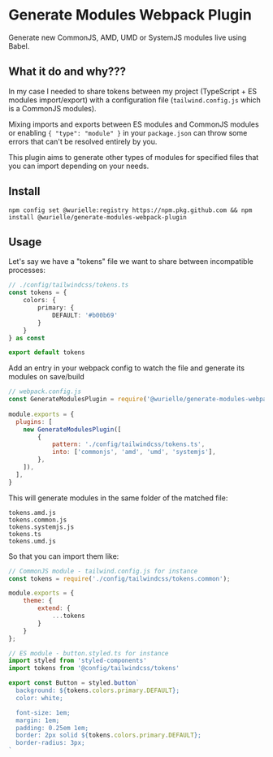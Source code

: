 # Generate Modules Webpack Plugin
Generate new CommonJS, AMD, UMD or SystemJS modules live using Babel.

## What it do and why???
In my case I needed to share tokens between my project (TypeScript + ES modules import/export) with a configuration file (`tailwind.config.js` which is a CommonJS modules).

Mixing imports and exports between ES modules and CommonJS modules or enabling `{ "type": "module" }` in your `package.json` can throw some errors that can't be resolved entirely by you.

This plugin aims to generate other types of modules for specified files that you can import depending on your needs.

## Install
```shell
npm config set @wurielle:registry https://npm.pkg.github.com && npm install @wurielle/generate-modules-webpack-plugin
```

## Usage
Let's say we have a "tokens" file we want to share between incompatible processes:

```typescript
// ./config/tailwindcss/tokens.ts
const tokens = {
    colors: {
        primary: {
            DEFAULT: '#b00b69'
        }
    }
} as const

export default tokens
```

Add an entry in your webpack config to watch the file and generate its modules on save/build
```javascript
// webpack.config.js
const GenerateModulesPlugin = require('@wurielle/generate-modules-webpack-plugin')
 
module.exports = {
  plugins: [
    new GenerateModulesPlugin([
        {
            pattern: './config/tailwindcss/tokens.ts',
            into: ['commonjs', 'amd', 'umd', 'systemjs'],
        },
    ]),
  ],
}
```

This will generate modules in the same folder of the matched file: 
```
tokens.amd.js
tokens.common.js
tokens.systemjs.js
tokens.ts
tokens.umd.js
```
So that you can import them like:
```javascript
// CommonJS module - tailwind.config.js for instance
const tokens = require('./config/tailwindcss/tokens.common');

module.exports = {
    theme: {
        extend: {
            ...tokens
        }
    }
};
```
```typescript
// ES module - button.styled.ts for instance
import styled from 'styled-components'
import tokens from '@config/tailwindcss/tokens'

export const Button = styled.button`
  background: ${tokens.colors.primary.DEFAULT};
  color: white;

  font-size: 1em;
  margin: 1em;
  padding: 0.25em 1em;
  border: 2px solid ${tokens.colors.primary.DEFAULT};
  border-radius: 3px;
`
```
